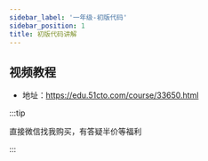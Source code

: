 ```yaml
---
sidebar_label: '一年级-初版代码'
sidebar_position: 1
title: 初版代码讲解
---
```



## 视频教程

- 地址：https://edu.51cto.com/course/33650.html

:::tip

直接微信找我购买，有答疑半价等福利

:::